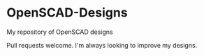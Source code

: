 # OpenSCAD-Designs
My repository of OpenSCAD designs

Pull requests welcome. I'm always looking to improve my designs.